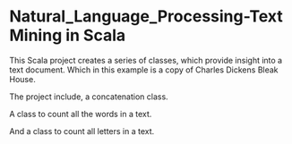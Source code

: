 # Natural_Language_Processing-Text Mining in Scala
 This Scala project creates a series of classes, which provide insight into a text document. Which in this example is a copy of Charles Dickens Bleak House. 

The project include, a concatenation class. 

A class to count all the words in a text. 

And a class to count all letters in a text. 
